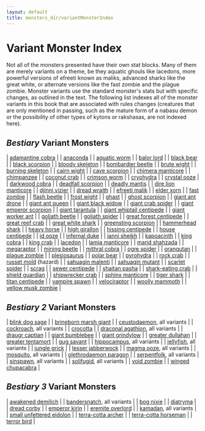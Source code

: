 ```yaml
---
layout: default
title: monsters_dir/variantMonsterIndex
---
```

# Variant Monster Index

Not all of the monsters presented have their own stat blocks. Many of them are merely variants on a theme, be they aquatic ghouls like lacedons, more powerful versions of efreeti known as maliks, advanced sharks like the great white, or alternate versions like the fast zombie and the plague zombie. Monster variants use the standard monster's stats but with specific changes, as outlined in the text. The following list indexes all of the monster variants in this book that are associated with rules changes (creatures that are only mentioned in passing, such as the mature form of a nabasu demon or the possibility of other types of kytons or rakshasas, are not indexed here).

## _Bestiary_ Variant Monsters

| [adamantine cobra](../monsters_dir/ironCobra#_iron-cobra) |
| [anaconda](../monsters_dir/snake#_snake-constrictor) |
| [aquatic worm](../monsters_dir/purpleWorm#_purple-worm) |
| [balor lord](../monsters_dir/demon#_demon-balor) |
| [black bear](../monsters_dir/bear#_bear-grizzly) |
| [black scorpion](../monsters_dir/scorpion#_scorpion-giant) |
| [bloody skeleton](../monsters_dir/skeleton#_skeleton) |
| [bombardier beetle](../monsters_dir/beetle#_beetle-giant) |
| [brute wight](../monsters_dir/wight#_wight) |
| [burning skeleton](../monsters_dir/skeleton#_skeleton) |
| [cairn wight](../monsters_dir/wight#_wight) |
| [cave scorpion](../monsters_dir/scorpion#_scorpion-giant) |
| [chimera manticore](../monsters_dir/manticore#_manticore) |
| [chimpanzee](../monsters_dir/ape#_ape-gorilla) |
| [coconut crab](../monsters_dir/crab#_crab-giant) |
| [crimson worm](../monsters_dir/purpleWorm#_purple-worm) |
| [cryohydra](../monsters_dir/hydra#_hydra) |
| [crystal ooze](../monsters_dir/grayOoze#_gray-ooze) |
| [darkwood cobra](../monsters_dir/ironCobra#_iron-cobra) |
| [deadfall scorpion](../monsters_dir/scorpion#_scorpion-giant) |
| [deadly mantis](../monsters_dir/mantis#_mantis-giant) |
| [dire lion manticore](../monsters_dir/manticore#_manticore) |
| [djinni vizier](../monsters_dir/genie#_genie-djinni) |
| [dread wraith](../monsters_dir/wraith#_wraith) |
| [efreeti malik](../monsters_dir/genie#_genie-efreeti) |
| [elder xorn](../monsters_dir/xorn#_xorn) |
| [fast zombie](../monsters_dir/zombie#_zombie) |
| [flash beetle](../monsters_dir/beetle#_beetle-giant) |
| [frost wight](../monsters_dir/wight#_wight) |
| [ghast](../monsters_dir/ghoul#_ghoul) |
| [ghost scorpion](../monsters_dir/scorpion#_scorpion-giant) |
| [giant ant drone](../monsters_dir/ant#_ant-giant) |
| [giant ant queen](../monsters_dir/ant#_ant-giant) |
| [giant black widow](../monsters_dir/spider#_spider-giant) |
| [giant crab spider](../monsters_dir/spider#_spider-giant) |
| [giant emperor scorpion](../monsters_dir/scorpion#_scorpion-giant) |
| [giant tarantula](../monsters_dir/spider#_spider-giant) |
| [giant whiptail centipede](../monsters_dir/centipede#_centipede-giant) |
| [giant worker ant](../monsters_dir/ant#_ant-giant) |
| [goliath beetle](../monsters_dir/beetle#_beetle-giant) |
| [goliath spider](../monsters_dir/spider#_spider-giant) |
| [great forest centipede](../monsters_dir/centipede#_centipede-giant) |
| [great reef crab](../monsters_dir/crab#_crab-giant) |
| [great white shark](../monsters_dir/shark#_shark) |
| [greensting scorpion](../monsters_dir/scorpion#_scorpion-giant) |
| [hammerhead shark](../monsters_dir/shark#_shark) |
| [heavy horse](../monsters_dir/horse#_horse) |
| [high girallon](../monsters_dir/girallon#_girallon) |
| [hissing centipede](../monsters_dir/centipede#_centipede-giant) |
| [house centipede](../monsters_dir/centipede#_centipede-giant) |
| [id ooze](../monsters_dir/grayOoze#_gray-ooze) |
| [infernal duke](../monsters_dir/devil#_devil-pit-fiend) |
| [janni sheikh](../monsters_dir/genie#_genie-janni) |
| [kapoacinth](../monsters_dir/gargoyle#_gargoyle) |
| [king cobra](../monsters_dir/snake#_snake-venomous) |
| [king crab](../monsters_dir/crab#_crab-giant) |
| [lacedon](../monsters_dir/ghoul#_ghoul) |
| [lamia manticore](../monsters_dir/manticore#_manticore) |
| [marid shahzada](../monsters_dir/genie#_genie-marid) |
| [megaraptor](../monsters_dir/dinosaur#_dinosaur-deinonychus) |
| [mining beetle](../monsters_dir/beetle#_beetle-giant) |
| [mithral cobra](../monsters_dir/ironCobra#_iron-cobra) |
| [ogre spider](../monsters_dir/spider#_spider-giant) |
| [orangutan](../monsters_dir/ape#_ape-gorilla) |
| [plague zombie](../monsters_dir/zombie#_zombie) |
| [plesiosaurus](../monsters_dir/dinosaur#_dinosaur-elasmosaurus) |
| [polar bear](../monsters_dir/bear#_bear-grizzly) |
| [pyrohydra](../monsters_dir/hydra#_hydra) |
| [rock crab](../monsters_dir/crab#_crab-giant) |
| [russet mold](../monsters_dir/vegepygmy#_vegepygmy) (hazard) |
| [sahuagin malenti](../monsters_dir/sahuagin#_sahuagin) |
| [sahuagin mutant](../monsters_dir/sahuagin#_sahuagin) |
| [scarlet spider](../monsters_dir/spider#_spider-giant) |
| [scrag](../monsters_dir/troll#_troll) |
| [sewer centipede](../monsters_dir/centipede#_centipede-giant) |
| [shaitan pasha](../monsters_dir/genie#_genie-shaitan) |
| [shark-eating crab](../monsters_dir/crab#_crab-giant) |
| [shield guardian](../monsters_dir/golem#_golem) |
| [shipwrecker crab](../monsters_dir/crab#_crab-giant) |
| [sphinx manticore](../monsters_dir/manticore#_manticore) |
| [tiger shark](../monsters_dir/shark#_shark) |
| [titan centipede](../monsters_dir/centipede#_centipede-giant) |
| [vampire spawn](../monsters_dir/vampire#_vampire) |
| [velociraptor](../monsters_dir/dinosaur#_dinosaur-deinonychus) |
| [woolly mammoth](../monsters_dir/elephant#_elephant-mastodon) |
| [yellow musk zombie](../monsters_dir/yellowMuskCreeper#_yellow-musk-creeper) |

## _Bestiary 2_ Variant Monsters

| [blink dog sage](../additionalMonsters_dir/blinkDog#_blink-dog) |
| [brineborn marsh giant](../additionalMonsters_dir/giant#_giant,-marsh) |
| [ceustodaemon](../additionalMonsters_dir/daemon#_daemon,-ceustodaemon), all variants |
| [cockroach](../additionalMonsters_dir/cockroach#_giant-cockroach-cr-1_dir/2), all variants |
| [crocotta](../additionalMonsters_dir/leucrotta#_leucrotta) |
| [draconal agathion](../additionalMonsters_dir/agathion#_agathion,-draconal), all variants |
| [draugr captian](../additionalMonsters_dir/draugr#_draugr) |
| [giant bumblebee](../additionalMonsters_dir/bee#_bee,-giant-) |
| [giant grindylow](../additionalMonsters_dir/grindylow#_grindylow) |
| [greater dullahan](../additionalMonsters_dir/dullahan#_dullahan) |
| [greater tentamort](../additionalMonsters_dir/tentamort#_tentamort) |
| [gug savant](../additionalMonsters_dir/gug#_gug) |
| [hippocampus](../additionalMonsters_dir/hippocampus#_hippocampus), all variants |
| [jellyfish](../additionalMonsters_dir/jellyfish#_jellyfish,-giant), all variants |
| [jungle grick](../additionalMonsters_dir/grick#_grick) |
| [lesser jabberwock](../additionalMonsters_dir/jabberwock#_jabberwock) |
| [magma ooze](../additionalMonsters_dir/magmaOoze#_magma-ooze), all variants |
| [mosquito](../additionalMonsters_dir/mosquito#_mosquito,-giant), all variants |
| [olethrodaemon paragon](../additionalMonsters_dir/daemon#_daemon,-olethrodaemon) |
| [serpentfolk](../additionalMonsters_dir/serpentfolk#_serpentfolk), all variants |
| [sinspawn](../additionalMonsters_dir/sinspawn#_sinspawn), all variants |
| [solifugid](../additionalMonsters_dir/solifugid#_solifugid,-giant), all variants |
| [void zombie](../additionalMonsters_dir/akata#_void-zombie) |
| [winged chupacabra](../additionalMonsters_dir/chupacabra#_chupacabra) |

## _Bestiary 3_ Variant Monsters

| [awakened demilich](../bestiary3_dir/demilich#_awakened-demiliches) |
| [bandersnatch](../bestiary3_dir/bandersnatch#_bandersnatch), all variants |
| [bog nixie](../bestiary3_dir/nixie#_bog-nixies) |
| [diatryma](../bestiary3_dir/axeBeak#_axe-beak) |
| [dread corby](../bestiary3_dir/direCorby#_dire-corby) |
| [emperor kirin](../bestiary3_dir/kirin#_kirin) |
| [eremite overlord](../bestiary3_dir/kyton#_eremite-overlords) |
| [kamadan](../bestiary3_dir/kamadan#_kamadan), all variants |
| [small unfettered eidolon](../bestiary3_dir/eidolon#_eidolon,-unfettered) |
| [terra-cotta archer](../bestiary3_dir/terraCottaSoldier#_terra-cotta-soldier) |
| [terra-cotta horseman](../bestiary3_dir/terraCottaSoldier#_terra-cotta-soldier) |
| [terror bird](../bestiary3_dir/axeBeak#_axe-beak) |

